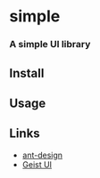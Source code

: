# simple

### A simple UI library

## Install

## Usage

## Links

- [ant-design](https://github.com/ant-design/ant-design)
- [Geist UI](https://github.com/geist-org/react)
